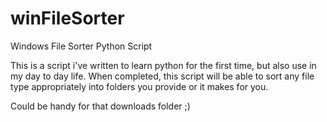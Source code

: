 # winFileSorter
Windows File Sorter Python Script

This is a script i've written to learn python for the first time, but also use in my day to day life.
When completed, this script will be able to sort any file type appropriately into folders you provide or it makes for you.

Could be handy for that downloads folder ;)
